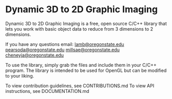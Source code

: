 # Dynamic 3D to 2D Graphic Imaging

Dynamic 3D to 2D Graphic Imaging is a free, open source C/C++ library that lets you work with basic object data to reduce from 3 dimensions to 2 dimensions.

If you have any questions email:
lamb@oregonstate.edu
pearsoda@oregonstate.edu
millsae@oregonstate.edu
cheneyja@oregonstate.edu

To use the library, simply grab the files and include them in your C/C++ program.
The library is intended to be used for OpenGL but can be modified to your liking.

To view contribution guidelines, see CONTRIBUTIONS.md
To view API instructions, see DOCUMENTATION.md
